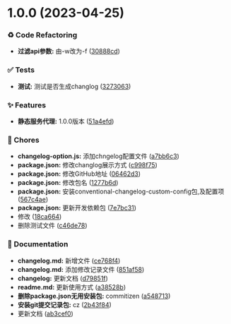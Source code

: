 # 1.0.0 (2023-04-25)


### ♻ Code Refactoring

* **过滤api参数:** 由-w改为-f ([30888cd](https://github.com/w-danboard/danboard-proxy-server/commit/30888cd))


### ✅ Tests

* **测试:** 测试是否生成changlog ([3273063](https://github.com/w-danboard/danboard-proxy-server/commit/3273063))


### ✨ Features

* **静态服务代理:** 1.0.0版本 ([51a4efd](https://github.com/w-danboard/danboard-proxy-server/commit/51a4efd))


### 🎫 Chores

* **changelog-option.js:** 添加chngelog配置文件 ([a7bb6c3](https://github.com/w-danboard/danboard-proxy-server/commit/a7bb6c3))
* **package.json:** 修改changlog展示方式 ([c998f75](https://github.com/w-danboard/danboard-proxy-server/commit/c998f75))
* **package.json:** 修改GitHub地址 ([06462d3](https://github.com/w-danboard/danboard-proxy-server/commit/06462d3))
* **package.json:** 修改包名 ([1277b6d](https://github.com/w-danboard/danboard-proxy-server/commit/1277b6d))
* **package.json:** 安装conventional-changelog-custom-config包,及配置项 ([567c4ae](https://github.com/w-danboard/danboard-proxy-server/commit/567c4ae))
* **package.json:** 更新开发依赖包 ([7e7bc31](https://github.com/w-danboard/danboard-proxy-server/commit/7e7bc31))
* 修改 ([18ca664](https://github.com/w-danboard/danboard-proxy-server/commit/18ca664))
* 删除测试文件 ([c46de78](https://github.com/w-danboard/danboard-proxy-server/commit/c46de78))


### 📝 Documentation

* **changelog.md:** 新增文件 ([ce768f4](https://github.com/w-danboard/danboard-proxy-server/commit/ce768f4))
* **changelog.md:** 添加修改记录文件 ([851af58](https://github.com/w-danboard/danboard-proxy-server/commit/851af58))
* **changelog:** 更新文档 ([d79851f](https://github.com/w-danboard/danboard-proxy-server/commit/d79851f))
* **readme.md:** 更新使用方式 ([a38528b](https://github.com/w-danboard/danboard-proxy-server/commit/a38528b))
* **删除package.json无用安装包:** commitizen ([a548713](https://github.com/w-danboard/danboard-proxy-server/commit/a548713))
* **安装git提交记录包:** cz ([2b43f84](https://github.com/w-danboard/danboard-proxy-server/commit/2b43f84))
* 更新文档 ([ab3cef0](https://github.com/w-danboard/danboard-proxy-server/commit/ab3cef0))



